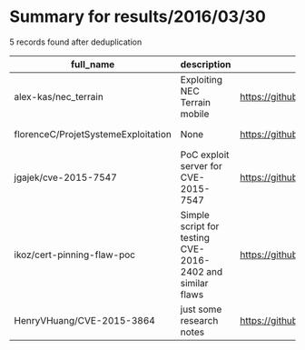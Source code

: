 
# Summary for results/2016/03/30
    
5 records found after deduplication

| full_name | description | html_url | matched_list | matched_count | pushed_at | size | stargazers_count | language | forks_count | vul_ids |
|-------------------------------------|-----------------------------------------------------------|--------------------------------------------------------|---------------------------------|-----------------|---------------------------|--------|--------------------|------------|---------------|-------------------|
| alex-kas/nec_terrain | Exploiting NEC Terrain mobile | https://github.com/alex-kas/nec_terrain | ['exploit'] | 1 | 2016-03-30 23:27:23+00:00 | 62883 | 16 | Python | 8 | [] |
| florenceC/ProjetSystemeExploitation | None | https://github.com/florenceC/ProjetSystemeExploitation | ['exploit'] | 1 | 2016-03-30 12:17:26+00:00 | 6 | 0 | PHP | 0 | [] |
| jgajek/cve-2015-7547 | PoC exploit server for CVE-2015-7547 | https://github.com/jgajek/cve-2015-7547 | ['cve poc', 'cve-2', 'exploit'] | 3 | 2016-03-30 04:54:15+00:00 | 24 | 8 | Python | 5 | ['CVE-2015-7547'] |
| ikoz/cert-pinning-flaw-poc | Simple script for testing CVE-2016-2402 and similar flaws | https://github.com/ikoz/cert-pinning-flaw-poc | ['cve poc'] | 1 | 2016-03-30 23:37:07+00:00 | 5 | 13 | Python | 5 | ['CVE-2016-2402'] |
| HenryVHuang/CVE-2015-3864 | just some research notes | https://github.com/HenryVHuang/CVE-2015-3864 | ['cve-2'] | 1 | 2016-03-30 13:41:04+00:00 | 1 | 0 | Python | 0 | ['CVE-2015-3864'] |
